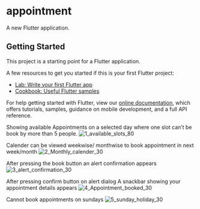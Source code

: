 # appointment

A new Flutter application.

## Getting Started

This project is a starting point for a Flutter application.

A few resources to get you started if this is your first Flutter project:

- [Lab: Write your first Flutter app](https://flutter.dev/docs/get-started/codelab)
- [Cookbook: Useful Flutter samples](https://flutter.dev/docs/cookbook)

For help getting started with Flutter, view our
[online documentation](https://flutter.dev/docs), which offers tutorials,
samples, guidance on mobile development, and a full API reference.



Showing available Appointments on a selected day where one slot can’t be book by more than 5 people. 
![1_available_slots_80](https://user-images.githubusercontent.com/40622704/89616842-b1f4c280-d8a6-11ea-9d64-38f640b021fb.png)

Calender can be viewed weekwise/ monthwise to book appointment in next week/month
![2_Monthly_calender_30](https://user-images.githubusercontent.com/40622704/89617040-1879e080-d8a7-11ea-9e1d-0e4c683ec727.png)

After pressing the book button an alert confirmation appears
![3_alert_confirmation_30](https://user-images.githubusercontent.com/40622704/89617042-19ab0d80-d8a7-11ea-92f1-f6af33d4054e.png)

After pressing confirm button on alert dialog A snackbar showing your appointment details appears
![4_Appointment_booked_30](https://user-images.githubusercontent.com/40622704/89617045-1adc3a80-d8a7-11ea-8cce-045deb9b4787.png)

Cannot book appointments on sundays
![5_sunday_holiday_30](https://user-images.githubusercontent.com/40622704/89617036-16b01d00-d8a7-11ea-811e-af2343f8944b.png)
